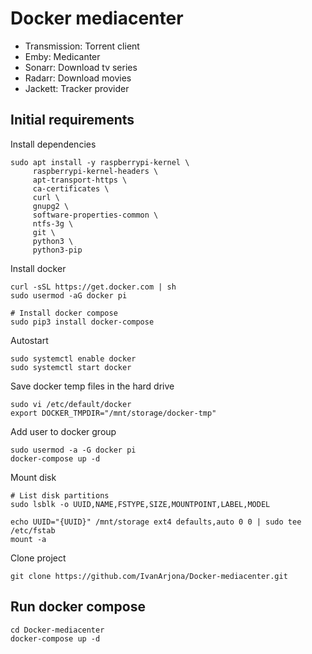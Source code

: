 # Docker mediacenter

- Transmission: Torrent client
- Emby: Medicanter
- Sonarr: Download tv series
- Radarr: Download movies
- Jackett: Tracker provider

## Initial requirements

Install dependencies

```
sudo apt install -y raspberrypi-kernel \
     raspberrypi-kernel-headers \
     apt-transport-https \
     ca-certificates \
     curl \
     gnupg2 \
     software-properties-common \
     ntfs-3g \
     git \
     python3 \
     python3-pip
```

Install docker
```
curl -sSL https://get.docker.com | sh
sudo usermod -aG docker pi

# Install docker compose
sudo pip3 install docker-compose
```

Autostart
```
sudo systemctl enable docker
sudo systemctl start docker
```

Save docker temp files in the hard drive

```
sudo vi /etc/default/docker
export DOCKER_TMPDIR="/mnt/storage/docker-tmp"
```

Add user to docker group

```
sudo usermod -a -G docker pi
docker-compose up -d
```

Mount disk

```
# List disk partitions
sudo lsblk -o UUID,NAME,FSTYPE,SIZE,MOUNTPOINT,LABEL,MODEL

echo UUID="{UUID}" /mnt/storage ext4 defaults,auto 0 0 | sudo tee /etc/fstab
mount -a
```

Clone project
```
git clone https://github.com/IvanArjona/Docker-mediacenter.git
```

## Run docker compose

```
cd Docker-mediacenter
docker-compose up -d
```
